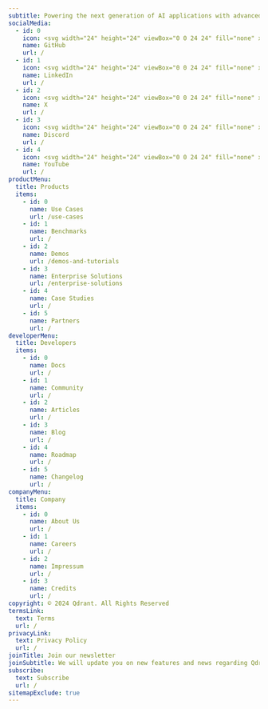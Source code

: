 ```yaml
---
subtitle: Powering the next generation of AI applications with advanced, high-performant vector similarity search technology.
socialMedia:
  - id: 0
    icon: <svg width="24" height="24" viewBox="0 0 24 24" fill="none" xmlns="http://www.w3.org/2000/svg"><g clip-path="url(#clip0_1841_958)"><path fill-rule="evenodd" clip-rule="evenodd" d="M12 0.299805C5.35 0.299805 0 5.6498 0 12.2998C0 17.5998 3.45 22.0998 8.2 23.6998C8.8 23.7998 9 23.4498 9 23.0998C9 22.7998 9 22.0498 9 21.0498C5.65 21.7998 4.95 19.4498 4.95 19.4498C4.4 18.0498 3.6 17.6998 3.6 17.6998C2.5 16.9498 3.7 16.9498 3.7 16.9498C4.9 17.0498 5.55 18.1998 5.55 18.1998C6.6 20.0498 8.35 19.4998 9.05 19.1998C9.15 18.3998 9.45 17.8998 9.8 17.5998C7.15 17.2998 4.35 16.2498 4.35 11.6498C4.35 10.3498 4.8 9.2498 5.6 8.4498C5.5 8.1498 5.05 6.9498 5.7 5.2498C5.7 5.2498 6.7 4.9498 9 6.4998C9.95 6.2498 11 6.0998 12 6.0998C13 6.0998 14.05 6.2498 15 6.4998C17.3 4.9498 18.3 5.2498 18.3 5.2498C18.95 6.8998 18.55 8.0998 18.4 8.4498C19.15 9.2998 19.65 10.3498 19.65 11.6498C19.65 16.2498 16.85 17.2498 14.15 17.5498C14.6 17.8998 14.95 18.6498 14.95 19.7498C14.95 21.3498 14.95 22.6498 14.95 23.0498C14.95 23.3498 15.15 23.7498 15.8 23.6498C20.55 22.0998 24 17.5998 24 12.2998C24 5.6498 18.65 0.299805 12 0.299805Z" fill="#F0F3FA"/></g><defs><clipPath id="clip0_1841_958"><rect width="24" height="24" fill="white"/></clipPath></defs></svg>
    name: GitHub
    url: /
  - id: 1
    icon: <svg width="24" height="24" viewBox="0 0 24 24" fill="none" xmlns="http://www.w3.org/2000/svg"><g clip-path="url(#clip0_1841_961)"><path d="M21.75 0.75H2.25C1.85218 0.75 1.47064 0.908035 1.18934 1.18934C0.908035 1.47064 0.75 1.85218 0.75 2.25V21.75C0.75 22.1478 0.908035 22.5294 1.18934 22.8107C1.47064 23.092 1.85218 23.25 2.25 23.25H21.75C22.1478 23.25 22.5294 23.092 22.8107 22.8107C23.092 22.5294 23.25 22.1478 23.25 21.75V2.25C23.25 1.85218 23.092 1.47064 22.8107 1.18934C22.5294 0.908035 22.1478 0.75 21.75 0.75ZM7.41525 19.9455H4.0305V9.1875H7.41525V19.9455ZM5.7225 7.71075C5.33338 7.70956 4.95333 7.59309 4.63036 7.37604C4.30739 7.15899 4.05599 6.8511 3.9079 6.49126C3.75981 6.13141 3.72167 5.73575 3.79831 5.35425C3.87495 4.97275 4.06293 4.62251 4.3385 4.34778C4.61408 4.07304 4.96488 3.88613 5.34662 3.81065C5.72835 3.73517 6.1239 3.77451 6.48329 3.92369C6.84268 4.07288 7.1498 4.32522 7.36587 4.64885C7.58193 4.97248 7.69725 5.35287 7.69725 5.742C7.69735 6.00107 7.6463 6.25762 7.54702 6.49691C7.44774 6.73621 7.30219 6.95355 7.11872 7.13646C6.93525 7.31938 6.71746 7.46426 6.47787 7.56282C6.23827 7.66137 5.98157 7.71164 5.7225 7.71075ZM19.9657 19.9455H16.65V14.742C16.65 13.4768 16.65 11.9295 14.8875 11.9295C13.125 11.9295 12.9127 13.266 12.9127 14.6715V20.016H9.6V9.1875H12.702V10.6642H12.7725C13.0924 10.1111 13.5567 9.65537 14.1156 9.34571C14.6746 9.03606 15.3072 8.88415 15.9457 8.90625C19.3305 8.90625 19.965 11.1562 19.965 14.0392L19.9657 19.9455Z" fill="#F0F3FA"/></g><defs><clipPath id="clip0_1841_961"><rect width="24" height="24" fill="white"/></clipPath></defs></svg>
    name: LinkedIn
    url: /
  - id: 2
    icon: <svg width="24" height="24" viewBox="0 0 24 24" fill="none" xmlns="http://www.w3.org/2000/svg"><path d="M10.8423 15.1515L4.40655 22.5H0.841797L9.1773 12.978L10.8423 15.1515Z" fill="#F0F3FA"/><path d="M12.7881 8.241L18.6808 1.5H22.2433L14.4381 10.4265L12.7881 8.241Z" fill="#F0F3FA"/><path d="M23.6158 22.5H16.4465L0.383789 1.5H7.73454L23.6158 22.5ZM17.4298 20.3678H19.4038L6.66204 3.5205H4.54404L17.4298 20.3678Z" fill="#F0F3FA"/></svg>
    name: X
    url: /
  - id: 3
    icon: <svg width="24" height="24" viewBox="0 0 24 24" fill="none" xmlns="http://www.w3.org/2000/svg"><path fill-rule="evenodd" clip-rule="evenodd" d="M5 1C2.79086 1 1 2.79086 1 5V19C1 21.2091 2.79086 23 5 23H19C21.2091 23 23 21.2091 23 19V5C23 2.79086 21.2091 1 19 1H5ZM16.3683 18.5964C16.3683 18.5964 15.8027 17.9208 15.3314 17.3238C16.4701 17.0557 17.4774 16.3935 18.1749 15.4543C17.6098 15.8317 17.0037 16.1438 16.3683 16.3846C15.6374 16.6966 14.873 16.9233 14.0903 17.0602C12.7448 17.3079 11.3649 17.3026 10.0213 17.0445C9.23256 16.8901 8.45954 16.664 7.71193 16.3689C7.08195 16.1284 6.48116 15.8174 5.92097 15.442C6.59328 16.3616 7.56575 17.0173 8.67025 17.2958C8.19895 17.8928 7.61767 18.5998 7.61767 18.5998C4.14571 18.4898 2.82605 16.2091 2.82605 16.2091C2.87704 13.0242 3.65058 9.89242 5.08832 7.05004C6.35356 6.05636 7.89607 5.47998 9.5029 5.40046L9.66 5.58899C8.14826 5.96312 6.73755 6.66579 5.52821 7.64703C5.52821 7.64703 5.87383 7.4585 6.45511 7.19143C7.58438 6.67595 8.78793 6.34193 10.0213 6.20168C10.1093 6.18348 10.1986 6.17297 10.2884 6.17026C11.3412 6.0331 12.4066 6.02255 13.4619 6.13884C15.1214 6.32817 16.7278 6.84028 18.1907 7.64634C17.0426 6.71186 15.7093 6.0318 14.2788 5.65114L14.4988 5.39978C16.1056 5.4793 17.6481 6.05568 18.9133 7.04935C20.3511 9.89174 21.1246 13.0235 21.1756 16.2084C21.1756 16.2084 19.8402 18.4864 16.3683 18.5964ZM9.06284 11.2616C8.62563 11.2983 8.21817 11.498 7.9212 11.821C7.62423 12.1439 7.45941 12.5667 7.45941 13.0054C7.45941 13.4442 7.62423 13.8669 7.9212 14.1899C8.21817 14.5129 8.62563 14.7125 9.06284 14.7493C9.50005 14.7125 9.90751 14.5129 10.2045 14.1899C10.5015 13.8669 10.6663 13.4442 10.6663 13.0054C10.6663 12.5667 10.5015 12.1439 10.2045 11.821C9.90751 11.498 9.50005 11.2983 9.06284 11.2616ZM14.8005 11.2616C14.4493 11.2319 14.0974 11.3089 13.7907 11.4825C13.4841 11.6561 13.237 11.9183 13.0818 12.2347C12.9266 12.5511 12.8706 12.907 12.921 13.2557C12.9714 13.6045 13.1259 13.93 13.3644 14.1894C13.6028 14.4489 13.9141 14.6304 14.2573 14.71C14.6006 14.7897 14.96 14.7639 15.2883 14.6359C15.6167 14.508 15.8987 14.2839 16.0976 13.993C16.2965 13.702 16.4029 13.3578 16.4029 13.0054C16.4124 12.7854 16.3783 12.5657 16.3026 12.3588C16.2269 12.152 16.1112 11.9622 15.962 11.8002C15.8128 11.6381 15.6331 11.5072 15.4332 11.4148C15.2333 11.3223 15.0171 11.2703 14.7971 11.2616H14.8005Z" fill="#F0F3FA"/></svg>
    name: Discord
    url: /
  - id: 4
    icon: <svg width="24" height="24" viewBox="0 0 24 24" fill="none" xmlns="http://www.w3.org/2000/svg"><path d="M23.775 7.1999C23.775 7.1999 23.55 5.5499 22.8 4.7999C21.9 3.8249 20.85 3.8249 20.4 3.7499C17.025 3.5249 12 3.5249 12 3.5249C12 3.5249 6.975 3.5249 3.6 3.7499C3.15 3.8249 2.1 3.8249 1.2 4.7999C0.45 5.5499 0.225 7.1999 0.225 7.1999C0.225 7.1999 0 9.1499 0 11.0999V12.8999C0 14.8499 0.225 16.7999 0.225 16.7999C0.225 16.7999 0.45 18.4499 1.2 19.1999C2.1 20.1749 3.3 20.0999 3.825 20.2499C5.775 20.3999 12 20.4749 12 20.4749C12 20.4749 17.025 20.4749 20.4 20.2499C20.85 20.1749 21.9 20.1749 22.8 19.1999C23.55 18.4499 23.775 16.7999 23.775 16.7999C23.775 16.7999 24 14.8499 24 12.8999V11.0999C24 9.1499 23.775 7.1999 23.775 7.1999ZM9.525 15.1499V8.3999L15.975 11.7749L9.525 15.1499Z" fill="#F0F3FA"/></svg>
    name: YouTube
    url: /
productMenu:
  title: Products
  items:
    - id: 0
      name: Use Cases
      url: /use-cases
    - id: 1
      name: Benchmarks
      url: /
    - id: 2
      name: Demos
      url: /demos-and-tutorials
    - id: 3
      name: Enterprise Solutions
      url: /enterprise-solutions
    - id: 4
      name: Case Studies
      url: /
    - id: 5
      name: Partners
      url: /
developerMenu:
  title: Developers
  items:
    - id: 0
      name: Docs
      url: /
    - id: 1
      name: Community
      url: /
    - id: 2
      name: Articles
      url: /
    - id: 3
      name: Blog
      url: /
    - id: 4
      name: Roadmap
      url: /
    - id: 5
      name: Changelog
      url: /
companyMenu:
  title: Company
  items:
    - id: 0
      name: About Us
      url: /
    - id: 1
      name: Careers
      url: /
    - id: 2
      name: Impressum
      url: /
    - id: 3
      name: Credits
      url: /
copyright: © 2024 Qdrant. All Rights Reserved
termsLink:
  text: Terms
  url: /
privacyLink:
  text: Privacy Policy
  url: /
joinTitle: Join our newsletter
joinSubtitle: We will update you on new features and news regarding Qdrant and Vector Similarity Search.
subscribe:
  text: Subscribe
  url: /
sitemapExclude: true
---
```

